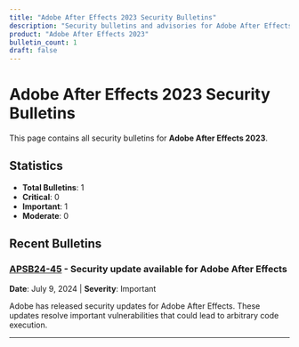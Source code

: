 ```yaml
---
title: "Adobe After Effects 2023 Security Bulletins"
description: "Security bulletins and advisories for Adobe After Effects 2023"
product: "Adobe After Effects 2023"
bulletin_count: 1
draft: false
---
```


# Adobe After Effects 2023 Security Bulletins

This page contains all security bulletins for **Adobe After Effects 2023**.

## Statistics

- **Total Bulletins**: 1
- **Critical**: 0
- **Important**: 1
- **Moderate**: 0

## Recent Bulletins

### [APSB24-45](https://helpx.adobe.com/security/products/after_effects/apsb24-45.html) - Security update available for Adobe After Effects

**Date**: July 9, 2024 | **Severity**: Important

Adobe has released security updates for Adobe After Effects. These updates resolve important vulnerabilities that could lead to arbitrary code execution.

---


